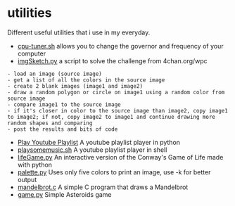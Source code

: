 # utilities

Different useful utilities that i use in my everyday.

* [cpu-tuner.sh](cpu_tuner.sh) allows you to change the governor and frequency of your computer
* [imgSketch.py](imgSketch.py) a script to solve the challenge from 4chan.org/wpc
```
- load an image (source image)
- get a list of all the colors in the source image
- create 2 blank images (image1 and image2)
- draw a random polygon or circle on image1 using a random color from source image
- compare image1 to the source image
- if it's closer in color to the source image than image2, copy image1 to image2; if not, copy image2 to image1 and continue drawing more random shapes and comparing
- post the results and bits of code
```
* [Play Youtube Playlist](Play%20Youtube%20Playlist/) A youtube playlist player in python
* [playsomemusic.sh](playsomemusic.sh) A youtube playlist player in shell
* [lifeGame.py](lifeGame.py) An interactive version of the Conway's Game of Life made with python
* [palette.py](palette.py) Uses only five colors to print an image, use -k for better output
* [mandelbrot.c](mandelbrot.c) A simple C program that draws a Mandelbrot
* [game.py](game/game.py) Simple Asteroids game
